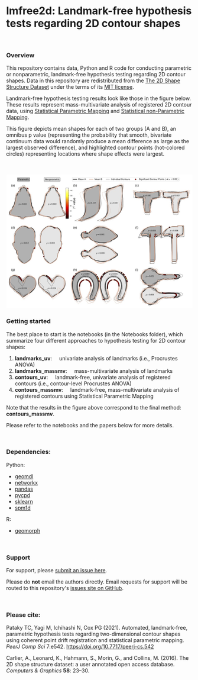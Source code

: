 # lmfree2d: Landmark-free hypothesis tests regarding 2D contour shapes

<br>

### Overview

This repository contains data, Python and R code for conducting parametric or
nonparametric, landmark-free hypothesis testing regarding 2D contour shapes.
Data in this repository are redistributed from the [The 2D Shape Structure Dataset](http://2dshapesstructure.github.io)
under the terms of its [MIT license](https://opensource.org/licenses/MIT).

Landmark-free hypothesis testing results look like those in the figure below. These results
represent mass-multivariate analysis of registered 2D contour data, using [Statistical Parametric
Mapping](https://en.wikipedia.org/wiki/Statistical_parametric_mapping) and [Statistical non-Parametric
Mapping](https://onlinelibrary.wiley.com/doi/full/10.1002/hbm.1058).

This figure depicts mean shapes for each of two groups (A and B), an omnibus p value (representing
the probability that smooth, bivariate continuum data would randomly produce a mean
difference as large as the largest observed difference), and highlighted contour points (hot-colored circles)
representing locations where shape effects were largest.

<br>




<br>

<img src="Figures/results_spm.jpg" alt="results_spm" width="700"/>

<br>

### Getting started

The best place to start is the notebooks (in the Notebooks folder), which summarize
four different approaches to hypothesis testing for 2D contour shapes:

1. **landmarks_uv**:  &nbsp; &nbsp; univariate analysis of landmarks (i.e., Procrustes ANOVA)
1. **landmarks_massmv**:  &nbsp; &nbsp; mass-multivariate analysis of landmarks 
1. **contours_uv**: &nbsp; &nbsp; landmark-free, univariate analysis of registered contours (i.e., contour-level Procrustes ANOVA)
1. **contours_massmv**:  &nbsp; &nbsp; landmark-free, mass-multivariate analysis of registered contours using Statistical Parametric Mapping 

Note that the results in the figure above correspond to the final method: **contours_massmv**.

Please refer to the notebooks and the papers below for more details.

<br>


### Dependencies:

Python:

* [geomdl](https://pypi.org/project/geomdl/)
* [networkx](https://networkx.github.io)
* [pandas](https://pandas.pydata.org)
* [pycpd](https://pypi.org/project/pycpd/)
* [sklearn](https://scikit-learn.org/stable/)
* [spm1d](https://spm1d.org)

R:

* [geomorph](https://cran.r-project.org/web/packages/geomorph/index.html)


<br>

### Support

For support, please [submit an issue here](https://github.com/0todd0000/lmfree2d/issues).

Please do **not** email the authors directly. Email requests for support will be routed to this repository's [issues site on GitHub](https://github.com/0todd0000/lmfree2d/issues).

<br>

### Please cite:

Pataky TC, Yagi M, Ichihashi N, Cox PG (2021). Automated, landmark-free,
parametric hypothesis tests regarding two-dimensional contour shapes using
coherent point drift registration and statistical parametric mapping.
*PeerJ Comp Sci* 7:e542. https://doi.org/10.7717/peerj-cs.542

Carlier, A., Leonard, K., Hahmann, S., Morin, G., and Collins, M. (2016).
The 2D shape structure dataset: a user annotated open access database.
*Computers & Graphics* **58**: 23–30.





